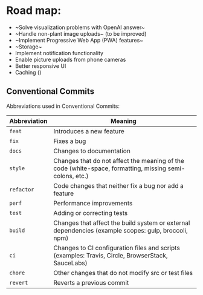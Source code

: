 # Road map:

- ~Solve visualization problems with OpenAI answer~
- ~Handle non-plant image uploads~ (to be improved)
- ~Implement Progressive Web App (PWA) features~
- ~Storage~
- Implement notification functionality
- Enable picture uploads from phone cameras
- Better responsive UI
- Caching ()

## Conventional Commits

Abbreviations used in Conventional Commits:

| Abbreviation | Meaning |
|--------------|---------|
| `feat`       | Introduces a new feature |
| `fix`        | Fixes a bug |
| `docs`       | Changes to documentation |
| `style`      | Changes that do not affect the meaning of the code (white-space, formatting, missing semi-colons, etc.) |
| `refactor`   | Code changes that neither fix a bug nor add a feature |
| `perf`       | Performance improvements |
| `test`       | Adding or correcting tests |
| `build`      | Changes that affect the build system or external dependencies (example scopes: gulp, broccoli, npm) |
| `ci`         | Changes to CI configuration files and scripts (examples: Travis, Circle, BrowserStack, SauceLabs) |
| `chore`      | Other changes that do not modify src or test files |
| `revert`     | Reverts a previous commit |


